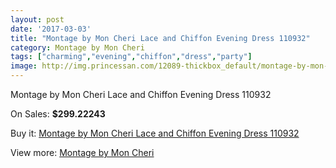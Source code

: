 ```yaml
---
layout: post
date: '2017-03-03'
title: "Montage by Mon Cheri Lace and Chiffon Evening Dress 110932"
category: Montage by Mon Cheri
tags: ["charming","evening","chiffon","dress","party"]
image: http://img.princessan.com/12089-thickbox_default/montage-by-mon-cheri-lace-and-chiffon-evening-dress-110932.jpg
---
```

Montage by Mon Cheri Lace and Chiffon Evening Dress 110932

On Sales: **$299.22243**
<a href="https://www.princessan.com/en/montage-by-mon-cheri/5692-montage-by-mon-cheri-lace-and-chiffon-evening-dress-110932.html"><amp-img layout="responsive" width="600" height="600" src="//img.princessan.com/12089-thickbox_default/montage-by-mon-cheri-lace-and-chiffon-evening-dress-110932.jpg" alt="Montage by Mon Cheri Lace and Chiffon Evening Dress 110932 0" /></a>

Buy it: [Montage by Mon Cheri Lace and Chiffon Evening Dress 110932](https://www.princessan.com/en/montage-by-mon-cheri/5692-montage-by-mon-cheri-lace-and-chiffon-evening-dress-110932.html "Montage by Mon Cheri Lace and Chiffon Evening Dress 110932")

View more: [Montage by Mon Cheri](https://www.princessan.com/en/45-montage-by-mon-cheri "Montage by Mon Cheri")